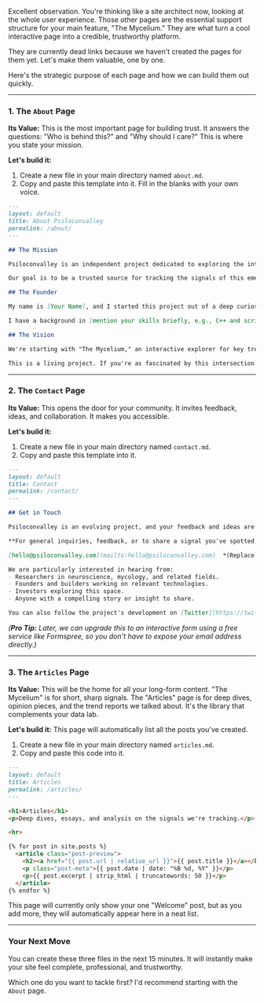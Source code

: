 Excellent observation. You're thinking like a site architect now, looking at the whole user experience. Those other pages are the essential support structure for your main feature, "The Mycelium." They are what turn a cool interactive page into a credible, trustworthy platform.

They are currently dead links because we haven't created the pages for them yet. Let's make them valuable, one by one.

Here's the strategic purpose of each page and how we can build them out quickly.

---

### 1. The `About` Page

**Its Value:** This is the most important page for building trust. It answers the questions: "Who is behind this?" and "Why should I care?" This is where you state your mission.

**Let's build it:**

1.  Create a new file in your main directory named `about.md`.
2.  Copy and paste this template into it. Fill in the blanks with your own voice.

```markdown
---
layout: default
title: About Psiloconvalley
permalink: /about/
---

## The Mission

Psiloconvalley is an independent project dedicated to exploring the intersection of consciousness, technology, and innovation. We believe the next great breakthroughs won't just come from faster chips or smarter algorithms, but from a deeper understanding of the human mind itself.

Our goal is to be a trusted source for tracking the signals of this emerging future—from scientific research and startup trends to the philosophical implications of a world where technology and consciousness are increasingly intertwined.

## The Founder

My name is [Your Name], and I started this project out of a deep curiosity about [mention your personal interest here - e.g., the future of human potential, how new ideas are formed, the surprising connections between ancient wisdom and modern tech].

I have a background in [mention your skills briefly, e.g., C++ and scripting languages], and I believe that by applying a data-driven, analytical lens to these often "soft" topics, we can uncover powerful insights. This site is my experiment in building a tool, not just a publication, to help make sense of it all.

## The Vision

We're starting with "The Mycelium," an interactive explorer for key trends. In the future, we aim to build more powerful, AI-driven tools to help researchers, builders, and investors navigate this exciting and complex landscape.

This is a living project. If you're as fascinated by this intersection as I am, I hope you'll join the conversation.
```

---

### 2. The `Contact` Page

**Its Value:** This opens the door for your community. It invites feedback, ideas, and collaboration. It makes you accessible.

**Let's build it:**

1.  Create a new file in your main directory named `contact.md`.
2.  Copy and paste this template into it.

```markdown
---
layout: default
title: Contact
permalink: /contact/
---

## Get in Touch

Psiloconvalley is an evolving project, and your feedback and ideas are invaluable.

**For general inquiries, feedback, or to share a signal you've spotted, please email:**

[hello@psiloconvalley.com](mailto:hello@psiloconvalley.com)  *(Replace with your actual email)*

We are particularly interested in hearing from:
- Researchers in neuroscience, mycology, and related fields.
- Founders and builders working on relevant technologies.
- Investors exploring this space.
- Anyone with a compelling story or insight to share.

You can also follow the project's development on [Twitter](https://twitter.com/psiloconvalley) and [GitHub](https://github.com/psiloconvalley). *(Replace with your actual social links)*
```
*(**Pro Tip:** Later, we can upgrade this to an interactive form using a free service like Formspree, so you don't have to expose your email address directly.)*

---

### 3. The `Articles` Page

**Its Value:** This will be the home for all your long-form content. "The Mycelium" is for short, sharp signals. The "Articles" page is for deep dives, opinion pieces, and the trend reports we talked about. It's the library that complements your data lab.

**Let's build it:** This page will automatically list all the posts you've created.

1.  Create a new file in your main directory named `articles.md`.
2.  Copy and paste this code into it.

```markdown
---
layout: default
title: Articles
permalink: /articles/
---

<h1>Articles</h1>
<p>Deep dives, essays, and analysis on the signals we're tracking.</p>

<hr>

{% for post in site.posts %}
  <article class="post-preview">
    <h2><a href="{{ post.url | relative_url }}">{{ post.title }}</a></h2>
    <p class="post-meta">{{ post.date | date: "%B %d, %Y" }}</p>
    <p>{{ post.excerpt | strip_html | truncatewords: 50 }}</p>
  </article>
{% endfor %}
```
This page will currently only show your one "Welcome" post, but as you add more, they will automatically appear here in a neat list.

---

### Your Next Move

You can create these three files in the next 15 minutes. It will instantly make your site feel complete, professional, and trustworthy.

Which one do you want to tackle first? I'd recommend starting with the `About` page.
